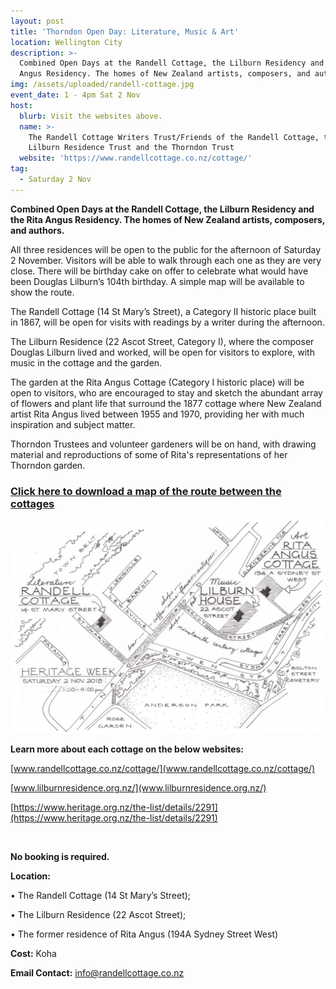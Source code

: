 ```yaml
---
layout: post
title: 'Thorndon Open Day: Literature, Music & Art'
location: Wellington City
description: >-
  Combined Open Days at the Randell Cottage, the Lilburn Residency and the Rita
  Angus Residency. The homes of New Zealand artists, composers, and authors.
img: /assets/uploaded/randell-cottage.jpg
event_date: 1 - 4pm Sat 2 Nov
host:
  blurb: Visit the websites above.
  name: >-
    The Randell Cottage Writers Trust/Friends of the Randell Cottage, the
    Lilburn Residence Trust and the Thorndon Trust
  website: 'https://www.randellcottage.co.nz/cottage/'
tag:
  - Saturday 2 Nov
---
```

**Combined Open Days at the Randell Cottage, the Lilburn Residency and the Rita Angus Residency. The homes of New Zealand artists, composers, and authors.**

All three residences will be open to the public for the afternoon of Saturday 2 November.  Visitors will be able to walk through each one as they are very close.  There will be birthday cake on offer to celebrate what would have been Douglas Lilburn’s 104th birthday. A simple map will be available to show the route.  

The Randell Cottage (14 St Mary’s Street), a Category II historic place built in 1867, will be open for visits with readings by a writer during the afternoon.

The Lilburn Residence (22 Ascot Street, Category I), where the composer Douglas Lilburn lived and worked, will be open for visitors to explore, with music in the cottage and the garden.

The garden at the Rita Angus Cottage (Category I historic place) will be open to visitors, who are encouraged to stay and sketch the abundant array of flowers and plant life that surround the 1877 cottage where New Zealand artist Rita Angus lived between 1955 and 1970, providing her with much inspiration and subject matter.

Thorndon Trustees and volunteer gardeners will be on hand, with drawing material and reproductions of some of Rita's representations of her Thorndon garden. 

### [Click here to download a map of the route between the cottages](https://wellingtonheritageweek.co.nz/assets/uploaded/Thorndon%20Map%202.jpg)

<img src="/assets/uploaded/Thorndon Map 2.jpg" alt="Thorndon Wellington Heritage Week" class="responsive">

**Learn more about each cottage on the below websites:**

[www.randellcottage.co.nz/cottage/](www.randellcottage.co.nz/cottage/)

[www.lilburnresidence.org.nz/](www.lilburnresidence.org.nz/)

[https://www.heritage.org.nz/the-list/details/2291](https://www.heritage.org.nz/the-list/details/2291)

<br>

**No booking is required.** 

**Location:** 

•	The Randell Cottage (14 St Mary’s Street); 

•	The Lilburn Residence (22 Ascot Street); 

•	The former residence of Rita Angus (194A Sydney Street West) 

**Cost:** Koha

**Email Contact:** info@randellcottage.co.nz
